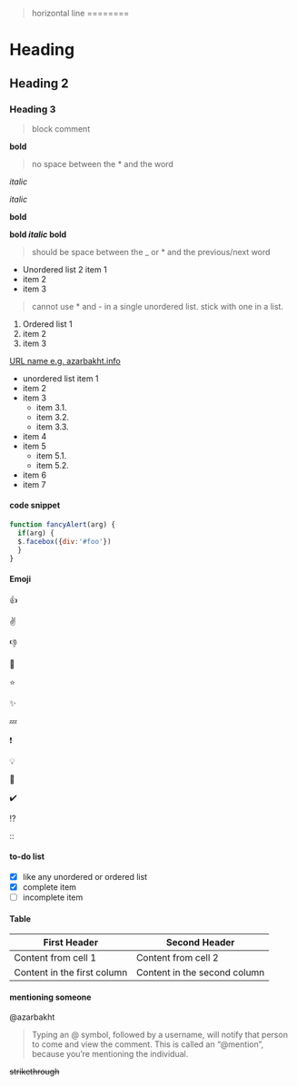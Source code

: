 > horizontal line
========


# Heading 

## Heading 2

### Heading 3

> block comment


**bold** 

> no space between the * and the word

*italic*

_italic_

__bold__

**bold _italic_ bold**
> should be space between the _ or * and the previous/next word

- Unordered list 2 item 1
- item 2
- item 3

> cannot use * and - in a single unordered list. stick with one in a list.

1. Ordered list 1
2. item 2
3. item 3


[URL name e.g. azarbakht.info](http://www.azarbakht.info/)

- unordered list item 1
- item 2
- item 3
  - item 3.1.
  - item 3.2.
  - item 3.3.
- item 4
- item 5
  - item 5.1.
  - item 5.2.
- item 6
- item 7


#### code snippet
```javascript 
function fancyAlert(arg) {
  if(arg) {
  $.facebox({div:'#foo'}) 
  }
} 
```

#### Emoji
:+1:

:v:

:-1:

:shit:

:star:

:sparkles:

:zzz:

:exclamation:

:bulb:

:e-mail:

:heavy_check_mark:

:interrobang:

::

#### to-do list

- [x] like any unordered or ordered list
- [x] complete item
- [ ] incomplete item

#### Table

First Header | Second Header 
------------ | ------------- 
Content from cell 1 | Content from cell 2 
Content in the first column | Content in the second column

#### mentioning someone
@azarbakht
> Typing an @ symbol, followed by a username, will notify that person to come and view the comment. This is called an “@mention”, because you’re mentioning the individual. 

~~strikethrough~~
